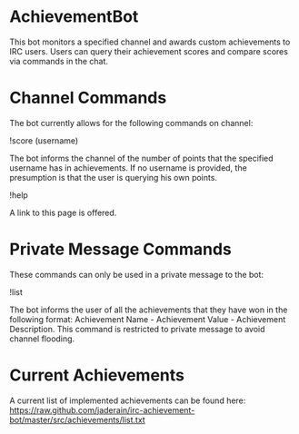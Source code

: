 AchievementBot
==============

This bot monitors a specified channel and awards custom achievements to IRC users. Users can query their achievement scores and compare scores via commands in the chat.

Channel Commands
================

The bot currently allows for the following commands on channel:

!score (username)

The bot informs the channel of the number of points that the specified username has in achievements. If no username is provided, the presumption is that the user is querying his own points.

!help

A link to this page is offered.

Private Message Commands
========================

These commands can only be used in a private message to the bot:

!list

The bot informs the user of all the achievements that they have won in the following format: Achievement Name - Achievement Value - Achievement Description. This command is restricted to private message to avoid channel flooding.

Current Achievements
====================

A current list of implemented achievements can be found here: https://raw.github.com/jaderain/irc-achievement-bot/master/src/achievements/list.txt
